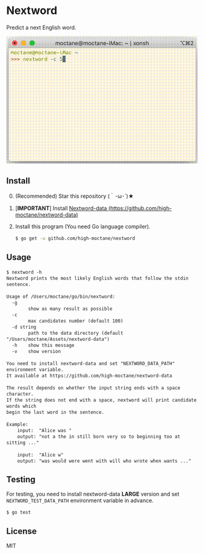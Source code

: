 # Nextword
Predict a next English word.

![gif](img/terminal.gif)

## Install

0. (Recommended) Star this repository (｀･ω･´)★

1. [**IMPORTANT**] Install [Nextword-data (https://github.com/high-moctane/nextword-data)](https://github.com/high-moctane/nextword-data)

2. Install this program (You need Go language compiler).

    ```bash
    $ go get -u github.com/high-moctane/nextword
    ```

## Usage

```
$ nextword -h
Nextword prints the most likely English words that follow the stdin sentence.

Usage of /Users/moctane/go/bin/nextword:
  -g
    	show as many result as possible
  -c
    	max candidates number (default 100)
  -d string
    	path to the data directory (default "/Users/moctane/Assets/nextword-data")
  -h	show this message
  -v	show version

You need to install nextword-data and set "NEXTWORD_DATA_PATH" environment variable.
It available at https://github.com/high-moctane/nextword-data

The result depends on whether the input string ends with a space character.
If the string does not end with a space, nextword will print candidate words which
begin the last word in the sentence.

Example:
	input:  "Alice was "
	output: "not a the in still born very so to beginning too at sitting ..."

	input:  "Alice w"
	output: "was would were went with will who wrote when wants ..."
```

## Testing

For testing, you need to install nextword-data **LARGE** version and set
`NEXTWORD_TEST_DATA_PATH` environment variable in advance.

```
$ go test
```

## License

MIT